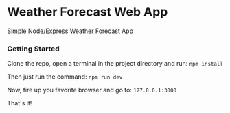 # Weather Forecast Web App
Simple Node/Express Weather Forecast App 
### Getting Started
Clone the repo, open a terminal in the project directory and run:
```npm install```

Then just run the command: 
```npm run dev```

Now, fire up you favorite browser and go to:
```127.0.0.1:3000```

That's it!
